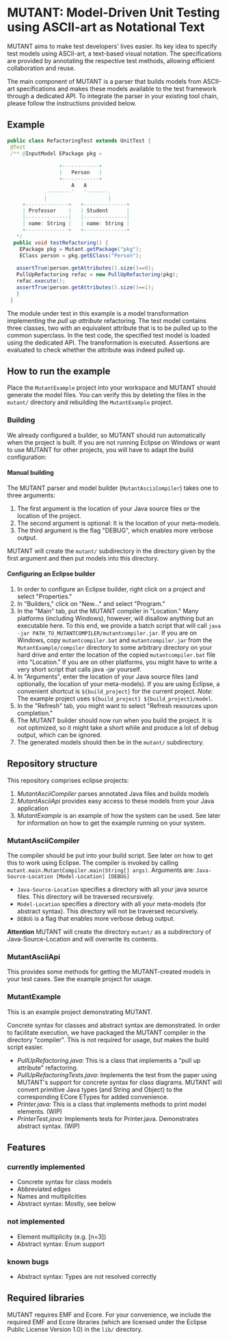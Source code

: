 # MUTANT: Model-Driven Unit Testing using ASCII-art as Notational Text #

MUTANT aims to make test developers' lives easier. Its key idea to specify test models using ASCII-art, a text-based visual notation.  The specifications are provided by annotating the respective test methods, allowing efficient collaboration and reuse. 

The main component of MUTANT is a parser that builds models from ASCII-art specifications and makes these models available to the test framework through a dedicated API. To integrate the parser in your existing tool chain, please follow the instructions provided below.

## Example ##
```Java
public class RefactoringTest extends UnitTest {
 @Test
 /** @InputModel EPackage pkg = 
       
                 +------------+                               
                 |   Person   |    										
                 +------------+                               
                     A   A                          
            .--------'   '-------.                 
            |                    |                 
     +--------------+   +--------------+      
     | Professor    |   | Student      |
     |--------------|   |--------------|      
     | name: String |   | name: String |      
     +--------------+   +--------------+   
   */
  public void testRefactoring() {
    EPackage pkg = Mutant.getPackage("pkg");
    EClass person = pkg.getEClass("Person");	
      	
   assertTrue(person.getAttributes().size()==0);
   PullUpRefactoring refac = new PullUpRefactoring(pkg);
   refac.execute();
   assertTrue(person.getAttributes().size()==1);
   }    
 }
 ```

The module under test in this example is a model transformation implementing the _pull up attribute_ refactoring. The test model contains three classes, two with an equivalent attribute that is to be pulled up to the common superclass. In the test code, the specified test model is loaded using the dedicated API. The transformation is executed. Assertions are evaluated to check whether the attribute was indeed pulled up.

## How to run the example ##

Place the `MutantExample` project into your workspace and MUTANT should generate the model files. You can verify this by deleting the files in the `mutant/` directory and rebuilding the `MutantExample` project.

### Building ###

We already configured a builder, so MUTANT should run automatically when the project is built. If you are not running Eclipse on Windows or want to use MUTANT for other projects, you will have to adapt the build configuration:

#### Manual building ####

The MUTANT parser and model builder (`MutantAsciiCompiler`) takes one to three arguments:

1. The first argument is the location of your Java source files or the location of the project.
2. The second argument is optional: It is the location of your meta-models.
3. The third argument is the flag "DEBUG", which enables more verbose output.

MUTANT will create the `mutant/` subdirectory in the directory given by the first argument and then put models into this directory.

####  Configuring an Eclipse builder ####
1. In order to configure an Eclipse builder, right click on a project and select "Properties."
2. In "Builders," click on "New..." and select "Program."
3. In the "Main" tab, put the MUTANT compiler in "Location." Many platforms (including Windows), however, will disallow anything but an executable here. To this end, we provide a batch script that will call `java -jar PATH_TO_MUTANTCOMPILER/mutantcompiler.jar`. If you are on Windows, copy `mutantcompiler.bat` and `mutantcompiler.jar` from the `MutantExample/compiler` directory to some arbitrary directory on your hard drive and enter the location of the copied `mutantcompiler.bat` file into "Location." If you are on other platforms, you might have to write a very short script that calls java -jar yourself.
3. In "Arguments", enter the location of your Java source files (and optionally, the location of your meta-models). If you are using Eclipse, a convenient shortcut is `${build_project}` for the current project. *Note:* The example project uses `${build_project} ${build_project}/model`.
4. In the "Refresh" tab, you might want to select "Refresh resources upon completion."
5. The MUTANT builder should now run when you build the project. It is not optimized, so it might take a short while and produce a lot of debug output, which can be ignored.
6. The generated models should then be in the `mutant/` subdirectory.


## Repository structure ##
This repository comprises eclipse projects:

1. *MutantAsciiCompiler* parses annotated Java files and builds models
2. *MutantAsciiApi* provides easy access to these models from your Java application
3. *MutantExample* is an example of how the system can be used. See later for information on how to get the example running on your system.

### MutantAsciiCompiler ###
The compiler should be put into your build script. See later on how to get this to work using Eclipse.
The compiler is invoked by calling `mutant.main.MutantCompiler.main(String[] args)`. Arguments are: `Java-Source-Location [Model-Location] [DEBUG]`

 - `Java-Source-Location` specifies a directory with all your java source files. This directory will be traversed recursively.
 - `Model-Location` specifies a directory with all your meta-models (for abstract syntax). This directory will not be traversed recursively.
 - `DEBUG` is a flag that enables more verbose debug output.

**Attention** MUTANT will create the directory `mutant/` as a subdirectory of Java-Source-Location and will overwrite its contents.

### MutantAsciiApi ###
This provides some methods for getting the MUTANT-created models in your test cases. See the example project for usage.

### MutantExample ###
This is an example project demonstrating MUTANT.

Concrete syntax for classes and abstract syntax are demonstrated. In order to facilitate execution, we have packaged the MUTANT compiler in the directory "compiler". This is not required for usage, but makes the build script easier.

 - *PullUpRefactoring.java*: This is a class that implements a "pull up attribute" refactoring.
 - *PullUpRefactoringTests.java*: Implements the test from the paper using MUTANT's support for concrete syntax for class diagrams. MUTANT will convert primitive Java types (and String and Object) to the corresponding ECore ETypes for added convenience.
 - *Printer.java*: This is a class that implements methods to print model elements. (WIP)
 - *PrinterTest.java*: Implements tests for Printer.java. Demonstrates abstract syntax. (WIP)

## Features ##

### currently implemented ###
- Concrete syntax for class models
- Abbreviated edges
- Names and multiplicities
- Abstract syntax: Mostly, see below

### not implemented ###
- Element multiplicity (e.g. [n=3])
- Abstract syntax: Enum support 

### known bugs ###
- Abstract syntax: Types are not resolved correctly


## Required libraries ##
MUTANT requires EMF and Ecore.
For your convenience, we include the required EMF and Ecore libraries (which are licensed under the Eclipse Public License Version 1.0) in the `lib/` directory.
